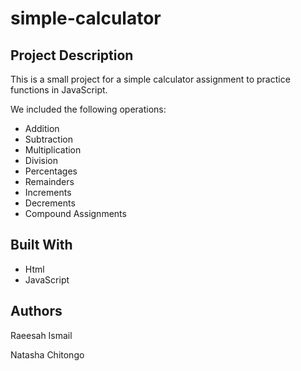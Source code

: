 # simple-calculator
## Project Description
This is a small project for a simple calculator assignment to practice functions in JavaScript.

We included the following operations:

- Addition
- Subtraction
- Multiplication
- Division
- Percentages
- Remainders
- Increments
- Decrements
- Compound Assignments

## Built With
- Html
- JavaScript

## Authors
Raeesah Ismail

Natasha Chitongo
